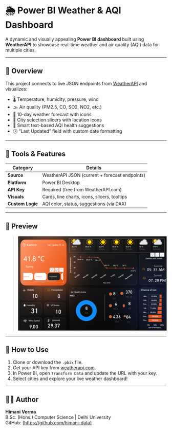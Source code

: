 # 🌦️ Power BI Weather & AQI Dashboard

A dynamic and visually appealing **Power BI dashboard** built using **WeatherAPI** to showcase real-time weather and air quality (AQI) data for multiple cities.

---

## 📌 Overview

This project connects to live JSON endpoints from [WeatherAPI](https://www.weatherapi.com/) and visualizes:

- 🌡️ Temperature, humidity, pressure, wind  
- 🌫️ Air quality (PM2.5, CO, SO2, NO2, etc.)  
- 📅 10-day weather forecast with icons  
- 📍 City selection slicers with location icons  
- 🧠 Smart text-based AQI health suggestions  
- 🕒 “Last Updated” field with custom date formatting  

---

## 🔧 Tools & Features

| Category       | Details                                           |
|----------------|---------------------------------------------------|
| **Source**     | WeatherAPI JSON (current + forecast endpoints)   |
| **Platform**   | Power BI Desktop                                  |
| **API Key**    | Required (free from WeatherAPI.com)              |
| **Visuals**    | Cards, line charts, icons, slicers, tooltips     |
| **Custom Logic** | AQI color, status, suggestions (via DAX)      |

---

## 📸 Preview

> ![Dahboard](Dashboard.png)

---

## 📁 How to Use

1. Clone or download the `.pbix` file.  
2. Get your API key from [weatherapi.com](https://weatherapi.com/).  
3. In Power BI, open `Transform Data` and update the URL with your key.  
4. Select cities and explore your live weather dashboard!  

---

## 👩‍💻 Author

**Himani Verma**  
B.Sc. (Hons.) Computer Science | Delhi University  
GitHub: [https://github.com/himani-data]

